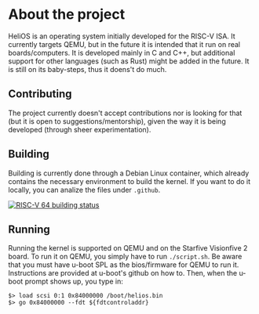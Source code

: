 # About the project

HeliOS is an operating system initially developed for the RISC-V ISA. It currently targets QEMU, but in the future it is intended that it run on real boards/computers.
It is developed mainly in C and C++, but additional support for other languages (such as Rust) might be added in the future. It is still on its baby-steps, thus it doens't do much.

## Contributing

The project currently doesn't accept contributions nor is looking for that (but it is open to suggestions/mentorship), given the way it is being developed (through sheer experimentation).

## Building 

Building is currently done through a Debian Linux container, which already contains the necessary environment to build the kernel. If you want to do it locally, you can analize the files under `.github`.

[![RISC-V 64 building status](https://github.com/heliobatimarqui/helios/actions/workflows/riscv64build.yml/badge.svg)](https://github.com/heliobatimarqui/helios/actions/workflows/riscv64build.yml)


## Running 
Running the kernel is supported on QEMU and on the Starfive Visionfive 2 board.
To run it on QEMU, you simply have to run `./script.sh`. Be aware that you must have u-boot SPL as the bios/firmware for QEMU to run it. Instructions are provided at u-boot's github on how to. Then, when the u-boot prompt shows up, you type in:

```
$> load scsi 0:1 0x84000000 /boot/helios.bin
$> go 0x84000000 --fdt ${fdtcontroladdr}
```
